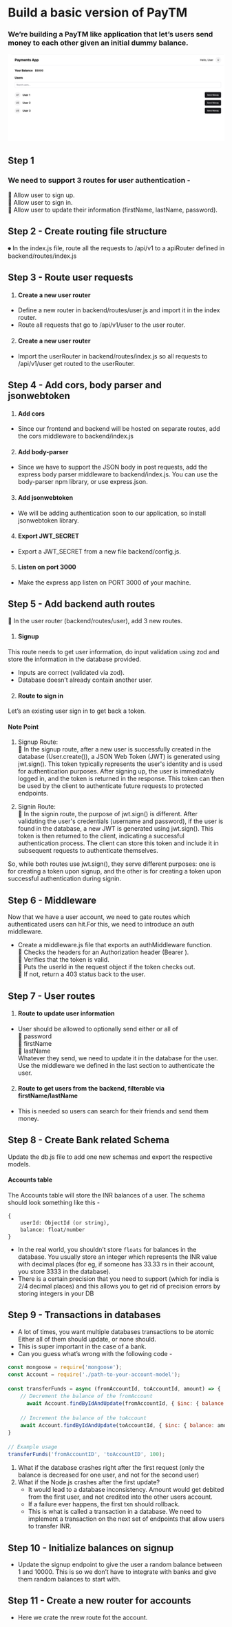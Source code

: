 # Build a basic version of PayTM
### We’re building a PayTM like application that let’s users send money to each other given an initial dummy balance.

![alt text](<Markdown file/Screenshot (711).png>)

## Step 1
### We need to support 3 routes for user authentication -
🚀 Allow user to sign up. <br />
🚀 Allow user to sign in. <br />
🚀 Allow user to update their information (firstName, lastName, password). <br />

## Step 2 -  Create routing file structure
⏺ In the index.js file, route all the requests to /api/v1 to a apiRouter defined in backend/routes/index.js

## Step 3 - Route user requests
1. #### Create a new user router 
* Define a new router in backend/routes/user.js and import it in the index router.
* Route all requests  that go to /api/v1/user to the user router.

2. #### Create a new user router 
* Import the userRouter in backend/routes/index.js so all requests to /api/v1/user get routed to the userRouter.


## Step 4 - Add cors, body parser and jsonwebtoken
1. #### Add cors
* Since our frontend and backend will be hosted on separate routes, add the cors middleware to backend/index.js

2. #### Add body-parser
* Since we have to support the JSON body in post requests, add the express body parser middleware to backend/index.js. You can use the body-parser npm library, or use express.json. 

3. #### Add jsonwebtoken
* We will be adding authentication soon to our application, so install jsonwebtoken library.

4. #### Export JWT_SECRET
* Export a JWT_SECRET from a new file backend/config.js.

5. #### Listen on port 3000 
* Make the express app listen on PORT 3000 of your machine.


## Step 5 - Add backend auth routes
🔸 In the user router (backend/routes/user), add 3 new routes.
1. #### Signup
This route needs to get user information, do input validation using zod and store the information in the database provided.
* Inputs are correct (validated via zod).
* Database doesn’t already contain another user.

2. #### Route to sign in
Let’s an existing user sign in to get back a token.

#### Note Point
1. Signup Route: <br />
🚀 In the signup route, after a new user is successfully created in the database (User.create()), a JSON Web Token (JWT) is generated using jwt.sign(). This token typically represents the user's identity and is used for authentication purposes. After signing up, the user is immediately logged in, and the token is returned in the response. This token can then be used by the client to authenticate future requests to protected endpoints.

2. Signin Route: <br />
🚀 In the signin route, the purpose of jwt.sign() is different. After validating the user's credentials (username and password), if the user is found in the database, a new JWT is generated using jwt.sign(). This token is then returned to the client, indicating a successful authentication process. The client can store this token and include it in subsequent requests to authenticate themselves.

So, while both routes use jwt.sign(), they serve different purposes: one is for creating a token upon signup, and the other is for creating a token upon successful authentication during signin.


## Step 6 - Middleware
Now that we have a user account, we need to gate routes which authenticated users can hit.For this, we need to introduce an auth middleware.
* Create a middleware.js file that  exports an authMiddleware function. <br />
🚀 Checks the headers for an Authorization header (Bearer <token>). <br />
🚀 Verifies that the token is valid. <br />
🚀 Puts the userId in the request object if the token checks out. <br />
🚀 If not, return a 403 status back to the user. <br />


## Step 7 - User routes
1. #### Route to update user information
* User should be allowed to optionally send either or all of <br />
🚀 password <br />
🚀 firstName <br />
🚀 lastName <br />
Whatever they send, we need to update it in the database for the user.
Use the middleware we defined in the last section to authenticate the user.

2. #### Route to get users from the backend, filterable via firstName/lastName
* This is needed so users can search for their friends and send them money.


## Step 8 - Create Bank related Schema
Update the db.js file to add one new schemas and export the respective models.
#### Accounts table
The Accounts table will store the INR balances of a user.
The schema should look something like this - 
```.JS
{
	userId: ObjectId (or string),
	balance: float/number
}
```
* In the real world, you shouldn’t store `floats` for balances in the database.
You usually store an integer which represents the INR value with 
decimal places (for eg, if someone has 33.33 rs in their account, 
you store 3333 in the database).
* There is a certain precision that you need to support (which for india is
2/4 decimal places) and this allows you to get rid of precision
errors by storing integers in your DB


## Step 9 - Transactions in databases
* A lot of times, you want multiple databases transactions to be atomic Either all of them should update, or none should.
* This is super important in the case of a bank.
* Can you guess what’s wrong with the following code - 
```.js
const mongoose = require('mongoose');
const Account = require('./path-to-your-account-model');

const transferFunds = async (fromAccountId, toAccountId, amount) => {
    // Decrement the balance of the fromAccount
	  await Account.findByIdAndUpdate(fromAccountId, { $inc: { balance: -amount } });

    // Increment the balance of the toAccount
    await Account.findByIdAndUpdate(toAccountId, { $inc: { balance: amount } });
}

// Example usage
transferFunds('fromAccountID', 'toAccountID', 100);
```
1. What if the database crashes right after the first request (only the balance is decreased for one user, and not for the second user)
2. What if the Node.js crashes after the first update?
   - It would lead to a database inconsistency. Amount would get debited from the first user, and not credited into the other users account.
   - If a failure ever happens, the first txn should rollback.
   - This is what is called a transaction in a database. We need to implement a transaction on the next set of endpoints that allow users to transfer INR.

## Step 10 - Initialize balances on signup
* Update the signup endpoint to give the user a random balance between 1 and 10000.
This is so we don’t have to integrate with banks and give them random balances to start with.

## Step 11 - Create a new router for accounts
* Here we crate the nrew route fot the account.